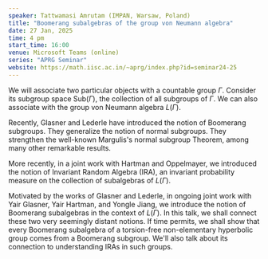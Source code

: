 ```yaml
---
speaker: Tattwamasi Amrutam (IMPAN, Warsaw, Poland)
title: "Boomerang subalgebras of the group von Neumann algebra"
date: 27 Jan, 2025
time: 4 pm
start_time: 16:00
venue: Microsoft Teams (online)
series: "APRG Seminar"
website: https://math.iisc.ac.in/~aprg/index.php?id=seminar24-25
---
```


We will associate two particular objects with a countable group $\Gamma$.
Consider its subgroup space $\text{Sub}(\Gamma)$, the collection of all
subgroups of $\Gamma$. We can also associate with the group von Neumann
algebra $L(\Gamma)$.

Recently, Glasner and Lederle have introduced the notion of Boomerang
subgroups. They generalize the notion of normal subgroups. They
strengthen the well-known Margulis's normal subgroup Theorem, among many
other remarkable results.

More recently, in a joint work with Hartman and Oppelmayer, we introduced
the notion of Invariant Random Algebra (IRA), an invariant probability
measure on the collection of subalgebras of $L(\Gamma)$.

Motivated by the works of Glasner and Lederle, in ongoing joint work with
Yair Glasner, Yair Hartman, and Yongle Jiang, we introduce the notion of
Boomerang subalgebras in the context of $L(\Gamma)$. In this talk, we
shall connect these two very seemingly distant notions. If time permits,
we shall show that every Boomerang subalgebra of a torsion-free
non-elementary hyperbolic group comes from a Boomerang subgroup. We'll
also talk about its connection to understanding IRAs in such groups.
